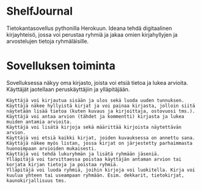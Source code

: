 # ShelfJournal
Tietokantasovellus pythonilla Herokuun. Ideana tehdä digitaalinen kirjayhteisö, jossa voi perustaa ryhmiä ja jakaa omien kirjahyllyjen ja arvostelujen tietoja ryhmäläisille.

# Sovelluksen toiminta

Sovelluksessa näkyy oma kirjasto, joista voi etsiä tietoa ja lukea arvioita. Käyttäjät jaotellaan peruskäyttäjiin ja ylläpitäjään.

    Käyttäjä voi kirjautua sisään ja ulos sekä luoda uuden tunnuksen.
    Käyttäjä näkee hyllyistä kirjat ja voi painaa kirjasta, jolloin siitä näytetään lisää tietoa (kuten kuvaus ja kirjoittaja, ostovuosi tms.).
    Käyttäjä voi antaa arvion (tähdet ja kommentti) kirjasta ja lukea muiden antamia arvioita.
    Käyttäjä voi lisätä kirjoja sekä määrittää kirjoista näytettävän arvion.
    Käyttäjä voi etsiä kaikki kirjat, joiden kuvauksessa on annettu sana.
    Käyttäjä näkee myös listan, jossa kirjat on järjestetty parhaimmasta huonoimpaan arvioiden mukaisesti.
    Käyttäjä voi tehdä lukuryhmän ja lisätä ryhmään jäseniä.
    Ylläpitäjä voi tarvittaessa poistaa käyttäjän antaman arvion tai korjata kirjan tietoja ja poistaa ryhmiä.
    Ylläpitäjä voi luoda ryhmiä, joihin kirjoja voi luokitella. Kirja voi kuulua yhteen tai useampaan ryhmään. Esim. dekkarit, tietokirjat, kaunokirjallisuus tms.
